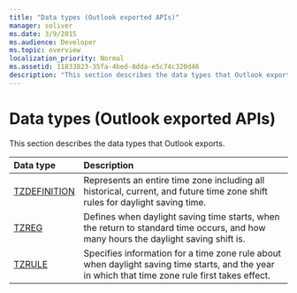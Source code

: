 ```yaml
---
title: "Data types (Outlook exported APIs)"
manager: soliver
ms.date: 3/9/2015
ms.audience: Developer
ms.topic: overview
localization_priority: Normal
ms.assetid: 11833823-35fa-4bed-8dda-e5c74c320d46
description: "This section describes the data types that Outlook exports."
---
```


# Data types (Outlook exported APIs)

This section describes the data types that Outlook exports.
  
|**Data type**|**Description**|
|:-----|:-----|
|[TZDEFINITION](tzdefinition.md) <br/> |Represents an entire time zone including all historical, current, and future time zone shift rules for daylight saving time.  <br/> |
|[TZREG](tzreg.md) <br/> |Defines when daylight saving time starts, when the return to standard time occurs, and how many hours the daylight saving shift is.  <br/> |
|[TZRULE](tzrule.md) <br/> |Specifies information for a time zone rule about when daylight saving time starts, and the year in which that time zone rule first takes effect.  <br/> |
   

